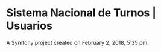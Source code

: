 Sistema Nacional de Turnos | Usuarios
=====================================

A Symfony project created on February 2, 2018, 5:35 pm.
